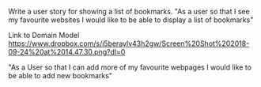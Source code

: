 Write a user story for showing a list of bookmarks.
"As a user
so that I see my favourite websites
I would like to be able to display a list of bookmarks"

Link to Domain Model
https://www.dropbox.com/s/i5beraylv43h2gw/Screen%20Shot%202018-09-24%20at%2014.47.30.png?dl=0

"As a User
so that I can add more of my favourite webpages
I would like to be able to add new bookmarks"
